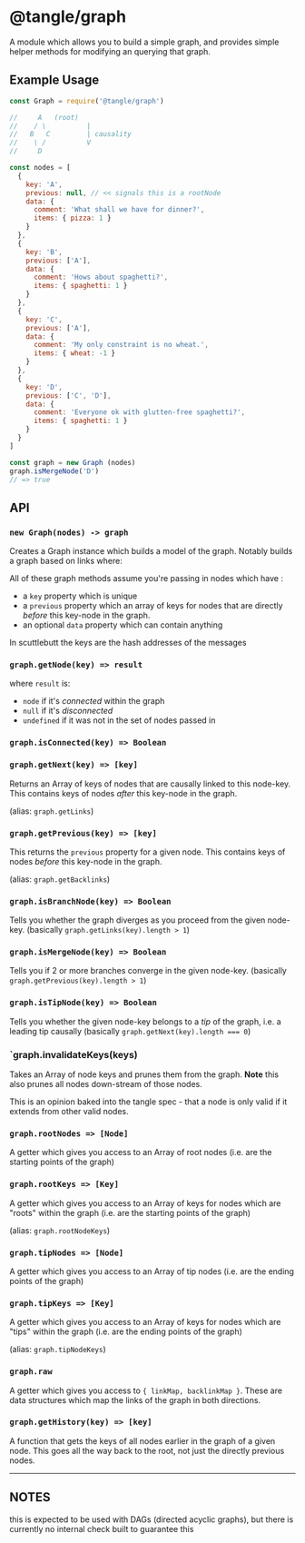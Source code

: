 # @tangle/graph

A module which allows you to build a simple graph, and provides simple helper
methods for modifying an querying that graph.

## Example Usage

```js
const Graph = require('@tangle/graph')

//     A   (root)
//    / \          |
//   B   C         | causality
//    \ /          V
//     D

const nodes = [
  {
    key: 'A',
    previous: null, // << signals this is a rootNode
    data: {
      comment: 'What shall we have for dinner?',
      items: { pizza: 1 }
    }
  },
  {
    key: 'B',
    previous: ['A'],
    data: {
      comment: 'Hows about spaghetti?',
      items: { spaghetti: 1 }
    }
  },
  {
    key: 'C',
    previous: ['A'],
    data: {
      comment: 'My only constraint is no wheat.',
      items: { wheat: -1 }
    }
  },
  {
    key: 'D',
    previous: ['C', 'D'],
    data: {
      comment: 'Everyone ok with glutten-free spaghetti?',
      items: { spaghetti: 1 }
    }
  }
]

const graph = new Graph (nodes)
graph.isMergeNode('D')
// => true
```

## API

### `new Graph(nodes) -> graph`

Creates a Graph instance which builds a model of the graph.
Notably builds a graph based on links where:

All of these graph methods assume you're passing in nodes which have :
- a `key` property which is unique
- a `previous` property which an array of keys for nodes
  that are directly _before_ this key-node in the graph.
- an optional `data` property which can contain anything

In scuttlebutt the keys are the hash addresses of the messages

### `graph.getNode(key) => result`

where `result` is:
- `node` if it's _connected_ within the graph
- `null` if it's _disconnected_
- `undefined` if it was not in the set of nodes passed in

### `graph.isConnected(key) => Boolean`

### `graph.getNext(key) => [key]`

Returns an Array of keys of nodes that are causally linked to this node-key.
This contains keys of nodes _after_ this key-node in the graph.

(alias: `graph.getLinks`)

### `graph.getPrevious(key) => [key]`

This returns the `previous` property for a given node.
This contains keys of nodes _before_ this key-node in the graph.

(alias: `graph.getBacklinks`)

### `graph.isBranchNode(key) => Boolean`

Tells you whether the graph diverges as you proceed from the given node-key.
(basically `graph.getLinks(key).length > 1`)

### `graph.isMergeNode(key) => Boolean`

Tells you if 2 or more branches converge in the given node-key.
(basically `graph.getPrevious(key).length > 1`)

### `graph.isTipNode(key) => Boolean`

Tells you whether the given node-key belongs to a _tip_ of the graph,
i.e. a leading tip causally
(basically `graph.getNext(key).length === 0`)

### `graph.invalidateKeys(keys)

Takes an Array of node keys and prunes them from the graph.
**Note** this also prunes all nodes down-stream of those nodes.

This is an opinion baked into the tangle spec - that a node is only valid
if it extends from other valid nodes.

### `graph.rootNodes => [Node]`

A getter which gives you access to an Array of root nodes
(i.e. are the starting points of the graph)

### `graph.rootKeys => [Key]`

A getter which gives you access to an Array of keys for nodes which are "roots"
within the graph (i.e. are the starting points of the graph)

(alias: `graph.rootNodeKeys`)

### `graph.tipNodes => [Node]`

A getter which gives you access to an Array of tip nodes
(i.e. are the ending points of the graph)

### `graph.tipKeys => [Key]`

A getter which gives you access to an Array of keys for nodes which are "tips"
within the graph (i.e. are the ending points of the graph)

(alias: `graph.tipNodeKeys`)

### `graph.raw`

A getter which gives you access to `{ linkMap, backlinkMap }`.
These are data structures which map the links of the graph in both directions.

### `graph.getHistory(key) => [key]`

A function that gets the keys of all nodes earlier in the graph of a given node.
This goes all the way back to the root, not just the directly previous nodes.

---

## NOTES

this is expected to be used with DAGs (directed acyclic graphs),
but there is currently no internal check built to guarantee this
